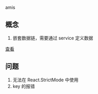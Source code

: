 amis

## 概念

1. 嵌套数据链，需要通过 service 定义数据

[查看](https://aisuda.bce.baidu.com/amis/zh-CN/docs/concepts/datascope-and-datachain#%E5%B8%B8%E8%A7%81%E8%AF%AF%E8%A7%A3)

## 问题

1. 无法在 React.StrictMode 中使用
2. key 的报错
